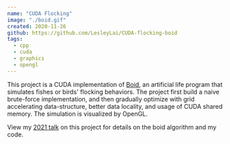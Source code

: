 ```yaml
---
name: "CUDA Flocking"
image: "./boid.gif"
created: 2020-11-26
github: https://github.com/LesleyLai/CUDA-flocking-boid
tags:
  - cpp
  - cuda
  - graphics
  - opengl
---
```


This project is a CUDA implementation of [Boid](https://en.wikipedia.org/wiki/Boids), an artificial life program that simulates fishes or birds' flocking behaviors.
The project first build a naive brute-force implementation, and then gradually optimize with grid accelerating data-structure, better data locality, and usage of CUDA shared memory.
The simulation is visualized by OpenGL.

View my [2021 talk](https://www.youtube.com/watch?v=PPsP1unDkSg) on this project for details on the boid algorithm and my code.
